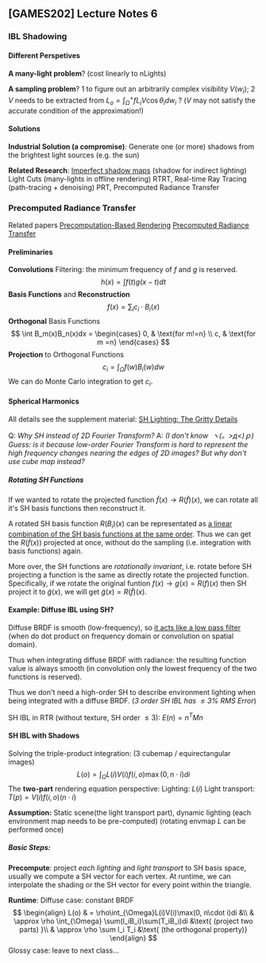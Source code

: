 ## [GAMES202] Lecture Notes 6

### IBL Shadowing

#### Different Perspetives

**A many-light problem**? (cost linearly to nLights)

**A sampling problem**? 
1 to figure out an arbitrarily complex visibility $V(w_i)$; 
2 $V$ needs to be extracted from $L_o=\int_\Omega
^+ fL_iV\cos\theta_i dw_i$ ? ($V$ may not satisfy the accurate condition of the approximation!)

#### Solutions

**Industrial Solution (a compromise)**:
Generate one (or more) shadows from the brightest light sources (e.g. the sun)

**Related Research**:
[Imperfect shadow maps](http://vclab.kaist.ac.kr/siggraphasia2008/ISM_SIGAsia08s.pdf) (shadow for indirect lighting)
Light Cuts (many-lights in offline rendering)
RTRT, Real-time Ray Tracing (path-tracing + denoising)
PRT, Precomputed Radiance Transfer

### Precomputed Radiance Transfer

Related papers
[Precomputation-Based Rendering](https://cseweb.ucsd.edu/~ravir/prtsurvey.pdf)
[Precomputed Radiance Transfer](https://citeseerx.ist.psu.edu/viewdoc/download?doi=10.1.1.3.5496&rep=rep1&type=pdf)

#### Preliminaries

**Convolutions**
Filtering: the minimum frequency of $f$ and $g$ is reserved.
$$
h(x)=\int f(t)g(x-t)dt
$$
**Basis Functions** and **Reconstruction**
$$
f(x) = \sum_i c_i\cdot B_i(x)
$$
**Orthogonal** Basis Functions
$$
\int B_m(x)B_n(x)dx = 
\begin{cases}
0, & \text{for m!=n} \\
c, & \text{for m =n}
\end{cases}
$$
**Projection** to Orthogonal Functions
$$
c_i = \int_\Omega f(w)B_i(w)dw
$$
We can do Monte Carlo integration to get $c_i$.

#### Spherical Harmonics

All details see the supplement material: [SH Lighting: The Gritty Details](http://www.cse.chalmers.se/~uffe/xjobb/Readings/GlobalIllumination/Spherical%20Harmonic%20Lighting%20-%20the%20gritty%20details.pdf)

Q: *Why SH instead of 2D Fourier Transform?*
A: *(I don't know  ヽ(。>д<)ｐ) Guess: is it because low-order Fourier Transform is hard to represent the high frequency changes nearing the edges of 2D images? But why don't use cube map instead?* 

##### **Rotating SH Functions**
If we wanted to rotate the projected function $\tilde{f}(x)\to R(\tilde{f})(x)$, we can rotate all it's SH basis functions then reconstruct it. 

A rotated SH basis function $R(B_i)(x)$ can be representated as <u>a linear combination of the SH basis functions at the same order</u>. Thus we can get the $R(\tilde{f}(x))$ projected at once, without do the sampling (i.e. integration with basis functions) again.

More over, the SH functions are *rotationally invariant*, i.e. rotate before SH projecting a function is the same as directly rotate the projected function. 
Specifically, if we rotate the original funtion $f(x)\to g(x)=R(f)(x)$ then SH project it to $\tilde g(x)$, we will get $\tilde{g}(x)=R(\tilde{f})(x)$.

#### Example: Diffuse IBL using SH?

Diffuse BRDF is smooth (low-frequency), so <u>it acts like a low pass filter</u> (when do dot product on frequency domain or convolution on spatial domain).

Thus when integrating diffuse BRDF with radiance: the resulting function value is always smooth (in convolution only the lowest frequency of the two functions is reserved).

Thus we don't need a high-order SH to describe environment lighting when being integrated with a diffuse BRDF. (*3 order SH IBL has $\leq 3\%$ RMS Error*)

SH IBL in RTR (without texture, SH order $\leq 3$): $E(n) = n^TMn$

#### SH IBL with Shadows

Solving the triple-product integration: (3 cubemap / equirectangular images)
$$
L(o)=\int_{\Omega} L(i)V(i)f(i,o)\max(0, n\cdot i)di
$$
The **two-part** rendering equation perspective:
Lighting: $L(i)$
Light transport: $T(p)=V(i)f(i,o)(n\cdot i)$

**Assumption:** 
Static scene(the light transport part), dynamic lighting (each environment map needs to be pre-computed) (rotating envmap $L$ can be performed once)

##### Basic Steps:

**Precompute**: project *each lighting* and *light transport* to SH basis space, usually we compute a SH vector for each vertex. At runtime, we can interpolate the shading or the SH vector for every point within the triangle.

**Runtime**: 
Diffuse case: constant BRDF 
$$
\begin{align}
L(o) & = \rho\int_{\Omega}L(i)V(i)\max(0, n\cdot i)di &\\
& \approx \rho \int_{\Omega} \sum(l_iB_i)\sum(T_iB_i)di  &\text{ (project two parts) }\\
& \approx \rho \sum l_i T_i &\text{ (the orthogonal property)}
\end{align}
$$
Glossy case: leave to next class...
